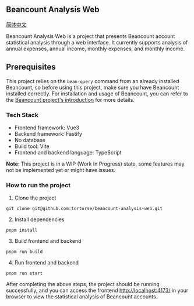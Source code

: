 ## Beancount Analysis Web

[简体中文](./README-zh_CN.md)

Beancount Analysis Web is a project that presents Beancount account statistical analysis through a web interface. It currently supports analysis of annual expenses, annual income, monthly expenses, and monthly income.

## Prerequisites

This project relies on the `bean-query` command from an already installed Beancount, so before using this project, make sure you have Beancount installed correctly. For installation and usage of Beancount, you can refer to the [Beancount project's introduction](https://github.com/beancount/beancount) for more details.


### Tech Stack

- Frontend framework: Vue3
- Backend framework: Fastify
- No database
- Build tool: Vite
- Frontend and backend language: TypeScript

**Note**: This project is in a WIP (Work In Progress) state, some features may not be implemented yet or might have issues.

### How to run the project

1. Clone the project

```
git clone git@github.com:tortorse/beancount-analysis-web.git
```

2. Install dependencies

```
pnpm install
```

3. Build frontend and backend

```
pnpm run build
```

4. Run frontend and backend

```
pnpm run start
```

After completing the above steps, the project should be running successfully, and you can access the frontend <http://localhost:4173/> in your browser to view the statistical analysis of Beancount accounts.

